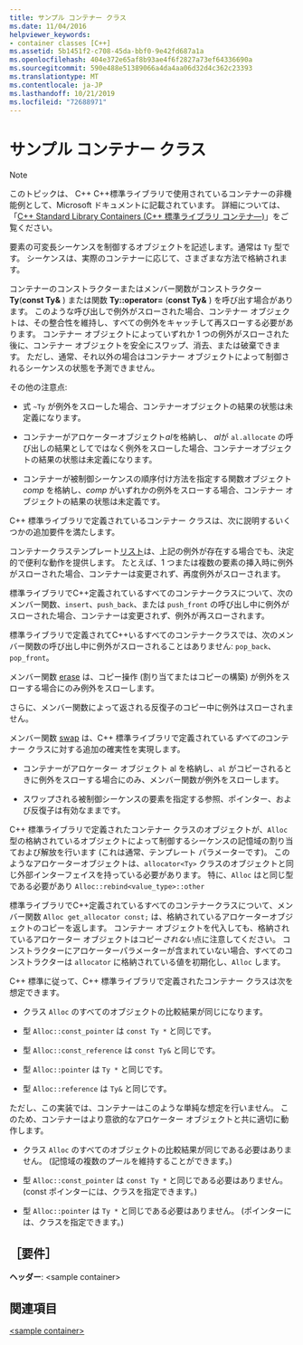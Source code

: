 ```yaml
---
title: サンプル コンテナー クラス
ms.date: 11/04/2016
helpviewer_keywords:
- container classes [C++]
ms.assetid: 5b1451f2-c708-45da-bbf0-9e42fd687a1a
ms.openlocfilehash: 404e372e65af8b93ae4f6f2827a73ef64336690a
ms.sourcegitcommit: 590e488e51389066a4da4aa06d32d4c362c23393
ms.translationtype: MT
ms.contentlocale: ja-JP
ms.lasthandoff: 10/21/2019
ms.locfileid: "72688971"
---
```

# <a name="sample-container-class"></a>サンプル コンテナー クラス

> [!NOTE]
> このトピックは、 C++ C++標準ライブラリで使用されているコンテナーの非機能例として、Microsoft ドキュメントに記載されています。 詳細については、「[C++ Standard Library Containers (C++ 標準ライブラリ コンテナ―)](../standard-library/stl-containers.md)」をご覧ください。

要素の可変長シーケンスを制御するオブジェクトを記述します。通常は `Ty` 型です。 シーケンスは、実際のコンテナーに応じて、さまざまな方法で格納されます。

コンテナーのコンストラクターまたはメンバー関数がコンストラクター **Ty**(**const Ty&** ) または関数 **Ty::operator=** (**const Ty&** ) を呼び出す場合があります。 このような呼び出しで例外がスローされた場合、コンテナー オブジェクトは、その整合性を維持し、すべての例外をキャッチして再スローする必要があります。 コンテナー オブジェクトによっていずれか 1 つの例外がスローされた後に、コンテナー オブジェクトを安全にスワップ、消去、または破棄できます。 ただし、通常、それ以外の場合はコンテナー オブジェクトによって制御されるシーケンスの状態を予測できません。

その他の注意点:

- 式 `~Ty` が例外をスローした場合、コンテナーオブジェクトの結果の状態は未定義になります。

- コンテナーがアロケーターオブジェクト*al*を格納し、 *al*が `al.allocate` の呼び出しの結果としてではなく例外をスローした場合、コンテナーオブジェクトの結果の状態は未定義になります。

- コンテナーが被制御シーケンスの順序付け方法を指定する関数オブジェクト *comp* を格納し、*comp* がいずれかの例外をスローする場合、コンテナー オブジェクトの結果の状態は未定義です。

C++ 標準ライブラリで定義されているコンテナー クラスは、次に説明するいくつかの追加要件を満たします。

コンテナークラステンプレート[リスト](../standard-library/list-class.md)は、上記の例外が存在する場合でも、決定的で便利な動作を提供します。 たとえば、1 つまたは複数の要素の挿入時に例外がスローされた場合、コンテナーは変更されず、再度例外がスローされます。

標準ライブラリでC++定義されているすべてのコンテナークラスについて、次のメンバー関数、`insert`、`push_back`、または `push_front` の呼び出し中に例外がスローされた場合、コンテナーは変更されず、例外が再スローされます。

標準ライブラリで定義されてC++いるすべてのコンテナークラスでは、次のメンバー関数の呼び出し中に例外がスローされることはありません: `pop_back`、`pop_front`。

メンバー関数 [erase](../standard-library/container-class-erase.md) は、コピー操作 (割り当てまたはコピーの構築) が例外をスローする場合にのみ例外をスローします。

さらに、メンバー関数によって返される反復子のコピー中に例外はスローされません。

メンバー関数 [swap](../standard-library/container-class-swap.md) は、C++ 標準ライブラリで定義されている*すべての*コンテナー クラスに対する追加の確実性を実現します。

- コンテナーがアロケーター オブジェクト al を格納し、`al` がコピーされるときに例外をスローする場合にのみ、メンバー関数が例外をスローします。

- スワップされる被制御シーケンスの要素を指定する参照、ポインター、および反復子は有効なままです。

C++ 標準ライブラリで定義されたコンテナー クラスのオブジェクトが、`Alloc` 型の格納されているオブジェクトによって制御するシーケンスの記憶域の割り当ておよび解放を行います (これは通常、テンプレート パラメーターです)。 このようなアロケーターオブジェクトは、`allocator<Ty>` クラスのオブジェクトと同じ外部インターフェイスを持っている必要があります。 特に、`Alloc` はと同じ型である必要があり `Alloc::rebind<value_type>::other`

標準ライブラリでC++定義されているすべてのコンテナークラスについて、メンバー関数 `Alloc get_allocator const;` は、格納されているアロケーターオブジェクトのコピーを返します。 コンテナー オブジェクトを代入しても、格納されているアロケーター オブジェクトはコピー*されない*点に注意してください。 コンストラクターにアロケーターパラメーターが含まれていない場合、すべてのコンストラクターは `allocator` に格納されている値を初期化し、`Alloc` します。

C++ 標準に従って、C++ 標準ライブラリで定義されたコンテナー クラスは次を想定できます。

- クラス `Alloc` のすべてのオブジェクトの比較結果が同じになります。

- 型 `Alloc::const_pointer` は `const Ty *` と同じです。

- 型 `Alloc::const_reference` は `const Ty&` と同じです。

- 型 `Alloc::pointer` は `Ty *` と同じです。

- 型 `Alloc::reference` は `Ty&` と同じです。

ただし、この実装では、コンテナーはこのような単純な想定を行いません。 このため、コンテナーはより意欲的なアロケーター オブジェクトと共に適切に動作します。

- クラス `Alloc` のすべてのオブジェクトの比較結果が同じである必要はありません。 (記憶域の複数のプールを維持することができます。)

- 型 `Alloc::const_pointer` は `const Ty *` と同じである必要はありません。 (const ポインターには、クラスを指定できます。)

- 型 `Alloc::pointer` は `Ty *` と同じである必要はありません。 (ポインターには、クラスを指定できます。)

## <a name="requirements"></a>［要件］

**ヘッダー**: \<sample container>

## <a name="see-also"></a>関連項目

[\<sample container>](../standard-library/sample-container.md)
